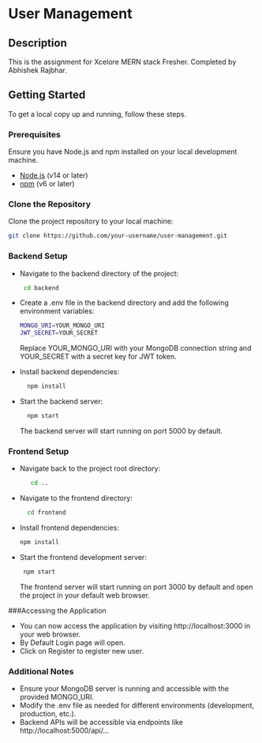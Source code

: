 # User Management

## Description

This is the assignment for Xcelore MERN stack Fresher. Completed by Abhishek Rajbhar.

## Getting Started

To get a local copy up and running, follow these steps.

### Prerequisites

Ensure you have Node.js and npm installed on your local development machine.

- [Node.js](https://nodejs.org/) (v14 or later)
- [npm](https://www.npmjs.com/) (v6 or later)

### Clone the Repository

Clone the project repository to your local machine:

```bash
git clone https://github.com/your-username/user-management.git
```

### Backend Setup

- Navigate to the backend directory of the project:
  
  ```bash
   cd backend
  ```
- Create a .env file in the backend directory and add the following environment variables:
    ```bash
    MONGO_URI=YOUR_MONGO_URI
    JWT_SECRET=YOUR_SECRET
  ```
  Replace YOUR_MONGO_URI with your MongoDB connection string and YOUR_SECRET with a secret key for JWT token.

- Install backend dependencies:
   ```bash
     npm install
   ```
- Start the backend server:
   ```bash
     npm start
   ```
   The backend server will start running on port 5000 by default.

### Frontend Setup
- Navigate back to the project root directory:
  ```bash
     cd ..
   ```
- Navigate to the frontend directory:
   ```bash
     cd frontend
   ```
- Install frontend dependencies:
    ```bash
    npm install
   ```
- Start the frontend development server:
   ```bash
    npm start
   ```
   The frontend server will start running on port 3000 by default and open the project in your default web browser.

###Accessing the Application

- You can now access the application by visiting http://localhost:3000 in your web browser.
- By Default Login page will open.
- Click on Register to register new user.
  

### Additional Notes
- Ensure your MongoDB server is running and accessible with the provided MONGO_URI.
- Modify the .env file as needed for different environments (development, production, etc.).
- Backend APIs will be accessible via endpoints like http://localhost:5000/api/...


